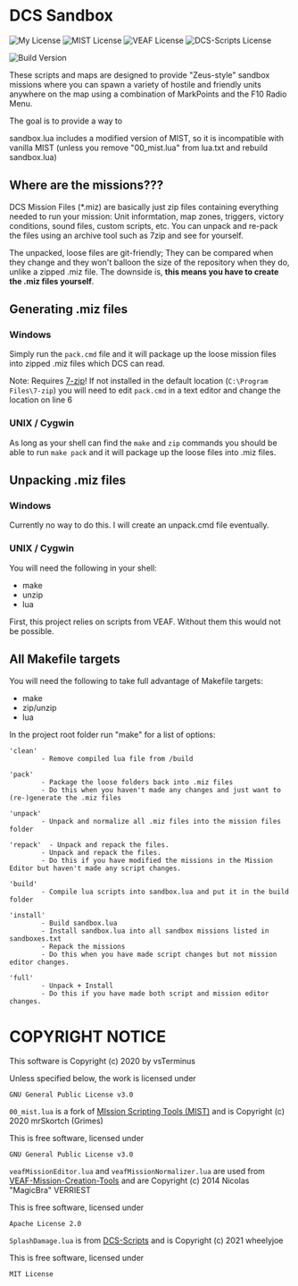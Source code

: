 # DCS Sandbox

![My License](https://img.shields.io/github/license/vsTerminus/DCS-Sandbox?label=Repo%20License) ![MIST License](https://img.shields.io/github/license/mrSkortch/MissionScriptingTools?label=MIST%20License) ![VEAF License](https://img.shields.io/github/license/VEAF/VEAF-Mission-Creation-Tools?label=VEAF%20License) ![DCS-Scripts License](https://img.shields.io/github/license/wheelyjoe/DCS-Scripts?label=DCS-Scripts%20License)


![Build Version](https://img.shields.io/github/v/tag/vsTerminus/DCS-Sandbox?label=Latest%20Build)

These scripts and maps are designed to provide "Zeus-style" sandbox missions where you can spawn a variety of hostile and friendly units anywhere on the map using a combination of MarkPoints and the F10 Radio Menu.

The goal is to provide a way to 

sandbox.lua includes a modified version of MIST, so it is incompatible with vanilla MIST (unless you remove "00_mist.lua" from lua.txt and rebuild sandbox.lua)

## Where are the missions???

DCS Mission Files (*.miz) are basically just zip files containing everything needed to run your mission: Unit informtation, map zones, triggers, victory conditions, sound files, custom scripts, etc. You can unpack and re-pack the files using an archive tool such as 7zip and see for yourself.

The unpacked, loose files are git-friendly; They can be compared when they change and they won't balloon the size of the repository when they do, unlike a zipped .miz file. The downside is, **this means you have to create the .miz files yourself**.

## Generating .miz files

### Windows

Simply run the `pack.cmd` file and it will package up the loose mission files into zipped .miz files which DCS can read.

Note: Requires [7-zip](https://www.7-zip.org/download.html)! If not installed in the default location (`C:\Program Files\7-zip`) you will need to edit `pack.cmd` in a text editor and change the location on line 6

### UNIX / Cygwin

As long as your shell can find the `make` and `zip` commands you should be able to run `make pack` and it will package up the loose files into .miz files.

## Unpacking .miz files

### Windows

Currently no way to do this. I will create an unpack.cmd file eventually.

### UNIX / Cygwin

You will need the following in your shell:
- make
- unzip
- lua

First, this project relies on scripts from VEAF. Without them this would not be possible.


## All Makefile targets

You will need the following to take full advantage of Makefile targets:
- make
- zip/unzip
- lua

In the project root folder run "make" for a list of options:

    'clean'
            - Remove compiled lua file from /build

    'pack'
            - Package the loose folders back into .miz files
            - Do this when you haven't made any changes and just want to (re-)generate the .miz files

    'unpack'
            - Unpack and normalize all .miz files into the mission files folder

    'repack'  - Unpack and repack the files.
            - Unpack and repack the files.
            - Do this if you have modified the missions in the Mission Editor but haven't made any script changes.

    'build'
            - Compile lua scripts into sandbox.lua and put it in the build folder

    'install'
            - Build sandbox.lua
            - Install sandbox.lua into all sandbox missions listed in sandboxes.txt
            - Repack the missions
            - Do this when you have made script changes but not mission editor changes.

    'full'
            - Unpack + Install
            - Do this if you have made both script and mission editor changes.

# COPYRIGHT NOTICE

This software is Copyright (c) 2020 by vsTerminus

Unless specified below, the work is licensed under

	GNU General Public License v3.0	


`00_mist.lua` is a fork of [MIssion Scripting Tools (MIST)](/mrSkortch/MissionScriptingTools) and is Copyright (c) 2020 mrSkortch (Grimes)

This is free software, licensed under

	GNU General Public License v3.0



`veafMissionEditor.lua` and `veafMissionNormalizer.lua` are used from [VEAF-Mission-Creation-Tools](/VEAF/VEAF-Mission-Creation-Tools) 
and are Copyright (c) 2014 Nicolas "MagicBra" VERRIEST

This is free software, licensed under

	Apache License 2.0


`SplashDamage.lua` is from [DCS-Scripts](https://github.com/wheelyjoe/DCS-Scripts) and is Copyright (c) 2021 wheelyjoe

This is free software, licensed under

    MIT License
